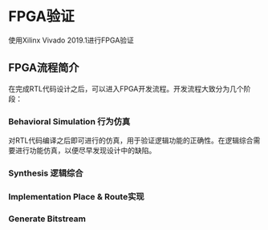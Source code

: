 # FPGA验证


使用Xilinx Vivado 2019.1进行FPGA验证

## FPGA流程简介

在完成RTL代码设计之后，可以进入FPGA开发流程。开发流程大致分为几个阶段：

### Behavioral Simulation 行为仿真

对RTL代码编译之后即可进行的仿真，用于验证逻辑功能的正确性。在逻辑综合需要进行功能仿真，以便尽早发现设计中的缺陷。

### Synthesis 逻辑综合

### Implementation Place & Route实现

### Generate Bitstream